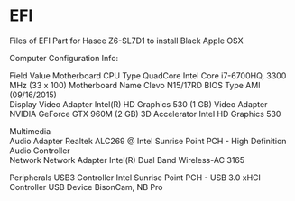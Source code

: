 # EFI
Files of EFI Part for Hasee Z6-SL7D1 to install Black Apple OSX



Computer Configuration Info:

Field	Value
Motherboard	
CPU Type	QuadCore Intel Core i7-6700HQ, 3300 MHz (33 x 100)
Motherboard Name	Clevo N15/17RD
BIOS Type	AMI (09/16/2015)
​	
Display	
Video Adapter	Intel(R) HD Graphics 530  (1 GB)
Video Adapter	NVIDIA GeForce GTX 960M  (2 GB)
3D Accelerator	Intel HD Graphics 530

Multimedia	
Audio Adapter	Realtek ALC269 @ Intel Sunrise Point PCH - High Definition Audio Controller
​	
Network	
Network Adapter	Intel(R) Dual Band Wireless-AC 3165

Peripherals	
USB3 Controller	Intel Sunrise Point PCH - USB 3.0 xHCI Controller
USB Device	BisonCam, NB Pro















